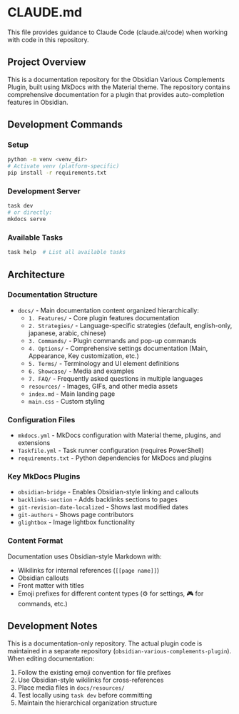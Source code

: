 # CLAUDE.md

This file provides guidance to Claude Code (claude.ai/code) when working with code in this repository.

## Project Overview

This is a documentation repository for the Obsidian Various Complements Plugin, built using MkDocs with the Material theme. The repository contains comprehensive documentation for a plugin that provides auto-completion features in Obsidian.

## Development Commands

### Setup
```bash
python -m venv <venv_dir>
# Activate venv (platform-specific)
pip install -r requirements.txt
```

### Development Server
```bash
task dev
# or directly:
mkdocs serve
```

### Available Tasks
```bash
task help  # List all available tasks
```

## Architecture

### Documentation Structure
- `docs/` - Main documentation content organized hierarchically:
  - `1. Features/` - Core plugin features documentation
  - `2. Strategies/` - Language-specific strategies (default, english-only, japanese, arabic, chinese)
  - `3. Commands/` - Plugin commands and pop-up commands
  - `4. Options/` - Comprehensive settings documentation (Main, Appearance, Key customization, etc.)
  - `5. Terms/` - Terminology and UI element definitions
  - `6. Showcase/` - Media and examples
  - `7. FAQ/` - Frequently asked questions in multiple languages
  - `resources/` - Images, GIFs, and other media assets
  - `index.md` - Main landing page
  - `main.css` - Custom styling

### Configuration Files
- `mkdocs.yml` - MkDocs configuration with Material theme, plugins, and extensions
- `Taskfile.yml` - Task runner configuration (requires PowerShell)
- `requirements.txt` - Python dependencies for MkDocs and plugins

### Key MkDocs Plugins
- `obsidian-bridge` - Enables Obsidian-style linking and callouts
- `backlinks-section` - Adds backlinks sections to pages
- `git-revision-date-localized` - Shows last modified dates
- `git-authors` - Shows page contributors
- `glightbox` - Image lightbox functionality

### Content Format
Documentation uses Obsidian-style Markdown with:
- Wikilinks for internal references (`[[page name]]`)
- Obsidian callouts
- Front matter with titles
- Emoji prefixes for different content types (⚙️ for settings, 🎮 for commands, etc.)

## Development Notes

This is a documentation-only repository. The actual plugin code is maintained in a separate repository (`obsidian-various-complements-plugin`). When editing documentation:

1. Follow the existing emoji convention for file prefixes
2. Use Obsidian-style wikilinks for cross-references
3. Place media files in `docs/resources/`
4. Test locally using `task dev` before committing
5. Maintain the hierarchical organization structure